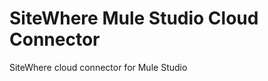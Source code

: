 SiteWhere Mule Studio Cloud Connector
=====================================

SiteWhere cloud connector for Mule Studio
